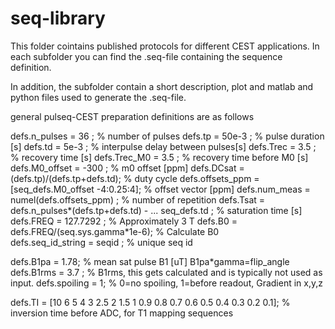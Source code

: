 # seq-library
This folder cointains published protocols for different CEST applications. In each subfolder you can find the .seq-file containing the sequence definition.

In addition, the subfolder contain a short description, plot and matlab and python files used to generate the .seq-file. 

general pulseq-CEST preparation definitions are as follows

defs.n_pulses      = 36              ; % number of pulses
defs.tp            = 50e-3           ; % pulse duration [s]
defs.td            = 5e-3            ; % interpulse delay between pulses[s]
defs.Trec          = 3.5             ; % recovery time [s]
defs.Trec_M0       = 3.5             ; % recovery time before M0 [s]
defs.M0_offset     = -300            ; % m0 offset [ppm]
defs.DCsat         = (defs.tp)/(defs.tp+defs.td); % duty cycle
defs.offsets_ppm   = [seq_defs.M0_offset -4:0.25:4]; % offset vector [ppm]
defs.num_meas      = numel(defs.offsets_ppm)   ; % number of repetition
defs.Tsat          = defs.n_pulses*(defs.tp+defs.td) - ...
                         seq_defs.td ;  % saturation time [s]
defs.FREQ		   = 127.7292 ;         % Approximately 3 T
defs.B0            = defs.FREQ/(seq.sys.gamma*1e-6);   % Calculate B0    
defs.seq_id_string = seqid           ; % unique seq id

defs.B1pa        = 1.78;  % mean sat pulse B1 [uT]  B1pa*gamma=flip_angle
defs.B1rms        = 3.7            ; % B1rms, this gets calculated and is typically not used as input.
defs.spoiling    = 1;     % 0=no spoiling, 1=before readout, Gradient in x,y,z

defs.TI            = [10 6 5 4 3 2.5 2 1.5 1 0.9 0.8 0.7 0.6 0.5 0.4 0.3 0.2 0.1];  % inversion time before ADC, for T1 mapping sequences

